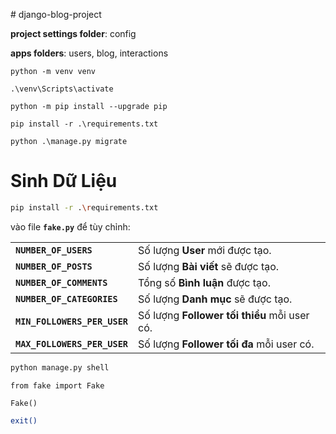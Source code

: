 ﻿﻿# django-blog-project
  
**project settings folder**: config

**apps folders**: users, blog, interactions

```
python -m venv venv
```

```
.\venv\Scripts\activate
```

```
python -m pip install --upgrade pip
```

```
pip install -r .\requirements.txt
```

```
python .\manage.py migrate
```

# Sinh Dữ Liệu
```bash
pip install -r .\requirements.txt
```

vào file **`fake.py`** để tùy chỉnh:

|  |  |
| :--- | :--- |
| **`NUMBER_OF_USERS`** | Số lượng **User** mới được tạo. |
| **`NUMBER_OF_POSTS`** | Số lượng **Bài viết** sẽ được tạo. |
| **`NUMBER_OF_COMMENTS`** | Tổng số **Bình luận** được tạo. |
| **`NUMBER_OF_CATEGORIES`** | Số lượng **Danh mục** sẽ được tạo. |
| **`MIN_FOLLOWERS_PER_USER`** | Số lượng **Follower tối thiểu** mỗi user có. |
| **`MAX_FOLLOWERS_PER_USER`** | Số lượng **Follower tối đa** mỗi user có. |

```bash
python manage.py shell
```

```shell
from fake import Fake
```

```shell
Fake() 
```

```bash
exit()
```







